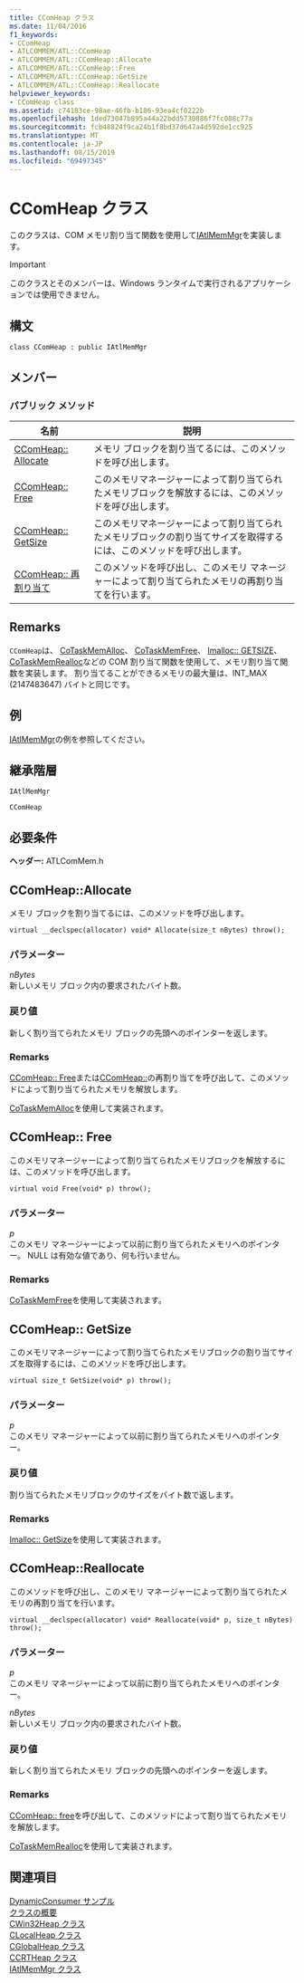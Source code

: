 ```yaml
---
title: CComHeap クラス
ms.date: 11/04/2016
f1_keywords:
- CComHeap
- ATLCOMMEM/ATL::CComHeap
- ATLCOMMEM/ATL::CComHeap::Allocate
- ATLCOMMEM/ATL::CComHeap::Free
- ATLCOMMEM/ATL::CComHeap::GetSize
- ATLCOMMEM/ATL::CComHeap::Reallocate
helpviewer_keywords:
- CComHeap class
ms.assetid: c74183ce-98ae-46fb-b186-93ea4cf0222b
ms.openlocfilehash: 1ded73047b895a44a22bdd5730886f7fc088c77a
ms.sourcegitcommit: fcb48824f9ca24b1f8bd37d647a4d592de1cc925
ms.translationtype: MT
ms.contentlocale: ja-JP
ms.lasthandoff: 08/15/2019
ms.locfileid: "69497345"
---
```

# <a name="ccomheap-class"></a>CComHeap クラス

このクラスは、COM メモリ割り当て関数を使用して[IAtlMemMgr](../../atl/reference/iatlmemmgr-class.md)を実装します。

> [!IMPORTANT]
>  このクラスとそのメンバーは、Windows ランタイムで実行されるアプリケーションでは使用できません。

## <a name="syntax"></a>構文

```
class CComHeap : public IAtlMemMgr
```

## <a name="members"></a>メンバー

### <a name="public-methods"></a>パブリック メソッド

|名前|説明|
|----------|-----------------|
|[CComHeap:: Allocate](#allocate)|メモリ ブロックを割り当てるには、このメソッドを呼び出します。|
|[CComHeap:: Free](#free)|このメモリマネージャーによって割り当てられたメモリブロックを解放するには、このメソッドを呼び出します。|
|[CComHeap:: GetSize](#getsize)|このメモリマネージャーによって割り当てられたメモリブロックの割り当てサイズを取得するには、このメソッドを呼び出します。|
|[CComHeap:: 再割り当て](#reallocate)|このメソッドを呼び出し、このメモリ マネージャーによって割り当てられたメモリの再割り当てを行います。|

## <a name="remarks"></a>Remarks

`CComHeap`は、 [CoTaskMemAlloc](/windows/win32/api/combaseapi/nf-combaseapi-cotaskmemalloc)、 [CoTaskMemFree](/windows/win32/api/combaseapi/nf-combaseapi-cotaskmemfree)、 [Imalloc:: GETSIZE](/windows/win32/api/objidlbase/nf-objidlbase-imalloc-getsize)、 [CoTaskMemRealloc](/windows/win32/api/combaseapi/nf-combaseapi-cotaskmemrealloc)などの COM 割り当て関数を使用して、メモリ割り当て関数を実装します。 割り当てることができるメモリの最大量は、INT_MAX (2147483647) バイトと同じです。

## <a name="example"></a>例

[IAtlMemMgr](../../atl/reference/iatlmemmgr-class.md)の例を参照してください。

## <a name="inheritance-hierarchy"></a>継承階層

`IAtlMemMgr`

`CComHeap`

## <a name="requirements"></a>必要条件

**ヘッダー:** ATLComMem.h

##  <a name="allocate"></a>  CComHeap::Allocate

メモリ ブロックを割り当てるには、このメソッドを呼び出します。

```
virtual __declspec(allocator) void* Allocate(size_t nBytes) throw();
```

### <a name="parameters"></a>パラメーター

*nBytes*<br/>
新しいメモリ ブロック内の要求されたバイト数。

### <a name="return-value"></a>戻り値

新しく割り当てられたメモリ ブロックの先頭へのポインターを返します。

### <a name="remarks"></a>Remarks

[CComHeap:: Free](#free)または[CComHeap::](#reallocate)の再割り当てを呼び出して、このメソッドによって割り当てられたメモリを解放します。

[CoTaskMemAlloc](/windows/win32/api/combaseapi/nf-combaseapi-cotaskmemalloc)を使用して実装されます。

##  <a name="free"></a>CComHeap:: Free

このメモリマネージャーによって割り当てられたメモリブロックを解放するには、このメソッドを呼び出します。

```
virtual void Free(void* p) throw();
```

### <a name="parameters"></a>パラメーター

*p*<br/>
このメモリ マネージャーによって以前に割り当てられたメモリへのポインター。 NULL は有効な値であり、何も行いません。

### <a name="remarks"></a>Remarks

[CoTaskMemFree](/windows/win32/api/combaseapi/nf-combaseapi-cotaskmemfree)を使用して実装されます。

##  <a name="getsize"></a>CComHeap:: GetSize

このメモリマネージャーによって割り当てられたメモリブロックの割り当てサイズを取得するには、このメソッドを呼び出します。

```
virtual size_t GetSize(void* p) throw();
```

### <a name="parameters"></a>パラメーター

*p*<br/>
このメモリ マネージャーによって以前に割り当てられたメモリへのポインター。

### <a name="return-value"></a>戻り値

割り当てられたメモリブロックのサイズをバイト数で返します。

### <a name="remarks"></a>Remarks

[Imalloc:: GetSize](/windows/win32/api/objidlbase/nf-objidlbase-imalloc-getsize)を使用して実装されます。

##  <a name="reallocate"></a>  CComHeap::Reallocate

このメソッドを呼び出し、このメモリ マネージャーによって割り当てられたメモリの再割り当てを行います。

```
virtual __declspec(allocator) void* Reallocate(void* p, size_t nBytes) throw();
```

### <a name="parameters"></a>パラメーター

*p*<br/>
このメモリ マネージャーによって以前に割り当てられたメモリへのポインター。

*nBytes*<br/>
新しいメモリ ブロック内の要求されたバイト数。

### <a name="return-value"></a>戻り値

新しく割り当てられたメモリ ブロックの先頭へのポインターを返します。

### <a name="remarks"></a>Remarks

[CComHeap:: free](#free)を呼び出して、このメソッドによって割り当てられたメモリを解放します。

[CoTaskMemRealloc](/windows/win32/api/combaseapi/nf-combaseapi-cotaskmemrealloc)を使用して実装されます。

## <a name="see-also"></a>関連項目

[DynamicConsumer サンプル](../../overview/visual-cpp-samples.md)<br/>
[クラスの概要](../../atl/atl-class-overview.md)<br/>
[CWin32Heap クラス](../../atl/reference/cwin32heap-class.md)<br/>
[CLocalHeap クラス](../../atl/reference/clocalheap-class.md)<br/>
[CGlobalHeap クラス](../../atl/reference/cglobalheap-class.md)<br/>
[CCRTHeap クラス](../../atl/reference/ccrtheap-class.md)<br/>
[IAtlMemMgr クラス](../../atl/reference/iatlmemmgr-class.md)
